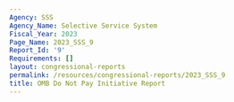 ```yaml
---
Agency: SSS
Agency_Name: Selective Service System
Fiscal_Year: 2023
Page_Name: 2023_SSS_9
Report_Id: '9'
Requirements: []
layout: congressional-reports
permalink: /resources/congressional-reports/2023_SSS_9
title: OMB Do Not Pay Initiative Report
---
```

